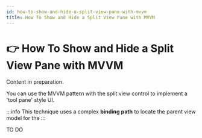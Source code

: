 ```yaml
---
id: how-to-show-and-hide-a-split-view-pane-with-mvvm
title: How To Show and Hide a Split View Pane with MVVM
---
```



# 👉 How To Show and Hide a Split View Pane with MVVM

Content in preparation.

You can use the MVVM pattern with the split view control to implement a 'tool pane' style UI.

:::info
This technique uses a complex **binding path** to locate the parent view model for the &#x20;
:::

TO DO

<!--<img src="/img/gitbook-import/assets/splitview2.gif" alt=""/>-->
